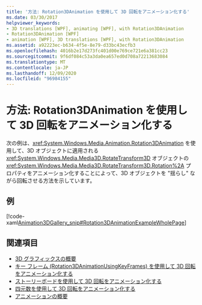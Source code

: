 ```yaml
---
title: '方法: Rotation3DAnimation を使用して 3D 回転をアニメーション化する'
ms.date: 03/30/2017
helpviewer_keywords:
- 3D translations [WPF], animating [WPF], with Rotation3DAnimation
- Rotation3DAnimation [WPF]
- animation [WPF], 3D translations [WPF], with Rotation3DAnimation
ms.assetid: a92223ec-b634-4f5e-8e79-d33bc43ecfb3
ms.openlocfilehash: 4016b2e17d273fc401d00e769ce721e6a381cc23
ms.sourcegitcommit: 9f6df084c53a3da0ea657ed0d708a72213683084
ms.translationtype: MT
ms.contentlocale: ja-JP
ms.lasthandoff: 12/09/2020
ms.locfileid: "96984155"
---
```

# <a name="how-to-animate-a-3d-rotation-using-rotation3danimation"></a>方法: Rotation3DAnimation を使用して 3D 回転をアニメーション化する
次の例は、<xref:System.Windows.Media.Animation.Rotation3DAnimation> を使用して、3D オブジェクトに適用される <xref:System.Windows.Media.Media3D.RotateTransform3D> オブジェクトの <xref:System.Windows.Media.Media3D.RotateTransform3D.Rotation%2A> プロパティをアニメーション化することによって、3D オブジェクトを "揺らし" ながら回転させる方法を示しています。  
  
## <a name="example"></a>例  
 [!code-xaml[Animation3DGallery_snip#Rotation3DAnimationExampleWholePage](~/samples/snippets/csharp/VS_Snippets_Wpf/Animation3DGallery_snip/CS/Rotation3DAnimationExample.xaml#rotation3danimationexamplewholepage)]  
  
## <a name="see-also"></a>関連項目

- [3D グラフィックスの概要](3-d-graphics-overview.md)
- [キー フレーム (Rotation3DAnimationUsingKeyFrames) を使用して 3D 回転をアニメーション化する](how-to-animate-a-3-d-rotation-using-key-frames.md)
- [ストーリーボードを使用して 3D 回転をアニメーション化する](how-to-animate-a-3-d-rotation-using-storyboards.md)
- [四元数を使用して 3D 回転をアニメーション化する](how-to-animate-a-3-d-rotation-using-quaternions.md)
- [アニメーションの概要](animation-overview.md)
